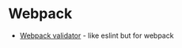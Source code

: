 # Webpack

- [Webpack validator](https://github.com/js-dxtools/webpack-validator) - like eslint but for webpack